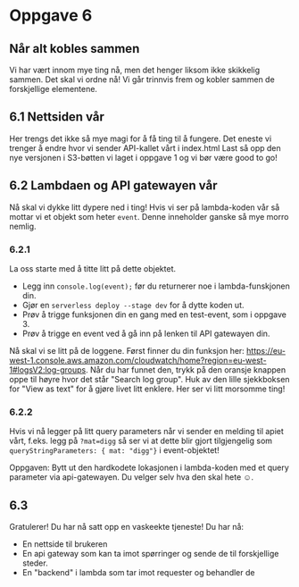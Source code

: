 # Oppgave 6

## Når alt kobles sammen

Vi har vært innom mye ting nå, men det henger liksom ikke skikkelig sammen. Det skal vi ordne nå!
Vi går trinnvis frem og kobler sammen de forskjellige elementene. 

## 6.1 Nettsiden vår

Her trengs det ikke så mye magi for å få ting til å fungere. Det eneste vi trenger å endre hvor vi sender API-kallet vårt i index.html
Last så opp den nye versjonen i S3-bøtten vi laget i oppgave 1 og vi bør være good to go!

## 6.2 Lambdaen og API gatewayen vår
Nå skal vi dykke litt dypere ned i ting!
Hvis vi ser på lambda-koden vår så mottar vi et objekt som heter `event`. Denne inneholder ganske så mye morro nemlig.

### 6.2.1
La oss starte med å titte litt på dette objektet. 
- Legg inn `console.log(event);` før du returnerer noe i lambda-funskjonen din.
- Gjør en `serverless deploy --stage dev` for å dytte koden ut. 
- Prøv å trigge funksjonen din en gang med en test-event, som i oppgave 3. 
- Prøv å trigge en event ved å gå inn på lenken til API gatewayen din. 

Nå skal vi se litt på de loggene. Først finner du din funksjon her: https://eu-west-1.console.aws.amazon.com/cloudwatch/home?region=eu-west-1#logsV2:log-groups.
Når du har funnet den, trykk på den oransje knappen oppe til høyre hvor det står "Search log group". 
Huk av den lille sjekkboksen for "View as text" for å gjøre livet litt enklere.
Her ser vi litt morsomme ting!

### 6.2.2
Hvis vi nå legger på litt query parameters når vi sender en melding til apiet vårt, 
f.eks. legg på `?mat=digg` så ser vi at dette blir gjort tilgjengelig som `queryStringParameters: {
mat: "digg"}` i event-objektet!

Oppgaven: Bytt ut den hardkodete lokasjonen i lambda-koden med et query parameter via api-gatewayen. Du velger selv hva den skal hete ☺️.

## 6.3
Gratulerer! Du har nå satt opp en vaskeekte tjeneste! Du har nå:
- En nettside til brukeren
- En api gateway som kan ta imot spørringer og sende de til forskjellige steder. 
- En "backend" i lambda som tar imot requester og behandler de

